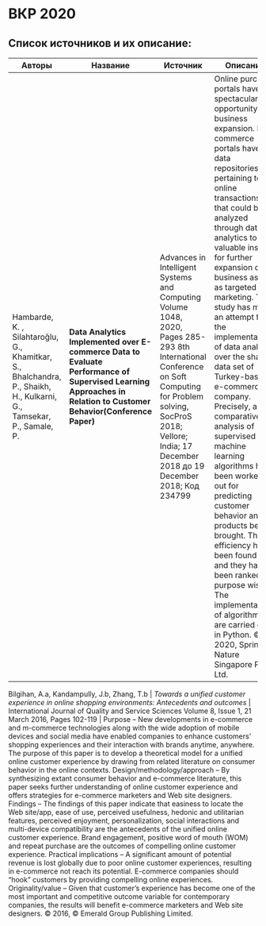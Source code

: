 # ВКР 2020

## Список источников и их описание:
Авторы | Название | Источник | Описание
-------|----------|----------|---------
Hambarde, K. , Silahtaroğlu, G., Khamitkar, S., Bhalchandra, P., Shaikh, H., Kulkarni, G., Tamsekar, P., Samale, P.| **Data Analytics Implemented over E-commerce Data to Evaluate Performance of Supervised Learning Approaches in Relation to Customer Behavior(Conference Paper)**| Advances in Intelligent Systems and Computing Volume 1048, 2020, Pages 285-293 8th International Conference on Soft Computing for Problem  solving, SocProS 2018; Vellore; India; 17 December 2018 до 19 December 2018; Код 234799|Online purchase portals have a spectacular opportunity for business expansion. E-commerce portals have data repositories pertaining to online transactions that could be analyzed through data analytics to find valuable insight for further expansion of business as well as targeted marketing. This study has made an attempt for the implementation of data analytics over the shared data set of Turkey-based e-commerce company. Precisely, a comparative analysis of supervised machine learning algorithms has been worked out for predicting customer behavior and products being brought. Their efficiency has been found out and they have been ranked purpose wise. The implementations of algorithms are carried out in Python. © 2020, Springer Nature Singapore Pte Ltd.

Bilgihan, A.a, Kandampully, J.b, Zhang, T.b | *Towards a unified customer experience in online shopping environments: Antecedents and outcomes* | International Journal of Quality and Service Sciences Volume 8, Issue 1, 21 March 2016, Pages 102-119 | Purpose – New developments in e-commerce and m-commerce technologies along with the wide adoption of mobile devices and social media have enabled companies to enhance customers’ shopping experiences and their interaction with brands anytime, anywhere. The purpose of this paper is to develop a theoretical model for a unified online customer experience by drawing from related literature on consumer behavior in the online contexts. Design/methodology/approach – By synthesizing extant consumer behavior and e-commerce literature, this paper seeks further understanding of online customer experience and offers strategies for e-commerce marketers and Web site designers. Findings – The findings of this paper indicate that easiness to locate the Web site/app, ease of use, perceived usefulness, hedonic and utilitarian features, perceived enjoyment, personalization, social interactions and multi-device compatibility are the antecedents of the unified online customer experience. Brand engagement, positive word of mouth (WOM) and repeat purchase are the outcomes of compelling online customer experience. Practical implications – A significant amount of potential revenue is lost globally due to poor online customer experiences, resulting in e-commerce not reach its potential. E-commerce companies should “hook” customers by providing compelling online experiences. Originality/value – Given that customer’s experience has become one of the most important and competitive outcome variable for contemporary companies, the results will benefit e-commerce marketers and Web site designers. © 2016, © Emerald Group Publishing Limited.


